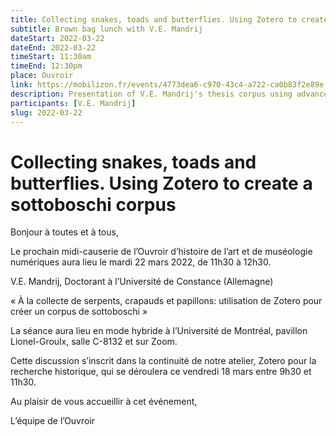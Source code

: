 ```yaml
---
title: Collecting snakes, toads and butterflies. Using Zotero to create a sottoboschi corpus
subtitle: Brown bag lunch with V.E. Mandrij
dateStart: 2022-03-22
dateEnd: 2022-03-22
timeStart: 11:30am
timeEnd: 12:30pm
place: Ouvroir
link: https://mobilizon.fr/events/4773dea6-c970-43c4-a722-ca0b83f2e89e
description: Presentation of V.E. Mandrij's thesis corpus using advanced functionnalities in Zotero
participants: [V.E. Mandrij]
slug: 2022-03-22
---
```


# Collecting snakes, toads and butterflies. Using Zotero to create a sottoboschi corpus

Bonjour à toutes et à tous,

Le prochain midi-causerie de l’Ouvroir d’histoire de l’art et de muséologie numériques aura lieu le mardi 22 mars 2022, de 11h30 à 12h30.

V.E. Mandrij, Doctorant à l’Université de Constance (Allemagne)

« À la collecte de serpents, crapauds et papillons: utilisation de Zotero pour créer un corpus de sottoboschi »

La séance aura lieu en mode hybride à l’Université de Montréal, pavillon Lionel-Groulx, salle C-8132 et sur Zoom.

Cette discussion s’inscrit dans la continuité de notre atelier, Zotero pour la recherche historique, qui se déroulera ce vendredi 18 mars entre 9h30 et 11h30.

Au plaisir de vous accueillir à cet événement,

L’équipe de l’Ouvroir
